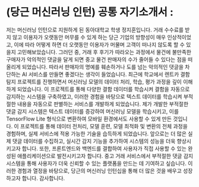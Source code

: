 # (당근 머신러닝 인턴) 공통 자기소개서 :

저는 머신러닝 인턴으로 지원하게 된 동아대학교 학생 정지훈입니다. 거래 수수료를 받지 않고 이용자가 오랫동안 머무를 수 있게 하는 당근 기업의 방향성이 매우 인상적이었고, 이에 따라 어떻게 하면 더 오랫동안 이용자가 머물며 고객이 떠나지 않도록 할 수 있을지 고민해보았습니다. 
그러던 중, 거래 후 후기가 따라오는 과정에서 물건에 불만족한 구매자가 악의적인 댓글을 달게 되면 중고 물건 판매자의 수가 줄어들 수 있다는 점을 떠올리게 되었습니다. 따라서 판매자의 명예를 훼손하거나 도를 넘는 악의적인 댓글을 차단하는 AI 서비스를 만들면 좋겠다는 생각이 들었습니다.
최근에 학교에서 렌트카 결함 탐지 프로젝트를 진행하면서 머신러닝 모델의 데이터 처리, 학습, 평가 과정을 깊이 이해하게 되었습니다. 이 프로젝트를 통해 다양한 결함 데이터를 학습시켜 결함을 자동으로 감지하는 시스템을 구축하였고,
이러한 경험을 바탕으로 텍스트 데이터를 학습시켜 부적절한 내용을 자동으로 판별하는 서비스를 개발하게 되었습니다.
제가 개발한 부적절한 댓글 감지 시스템은 텍스트 데이터를 증강하여 머신러닝 모델을 학습시키고, 이를 TensorFlow Lite 형식으로 변환하여 모바일 환경에서도 사용할 수 있게 만든 것입니다. 이 프로젝트를 통해 데이터 전처리, 모델 훈련, 모델 최적화 및 변환의 전체 과정을 경험하며, 실제 서비스에 적용 가능한 기술을 습득하게 되었습니다.
앞으로는 더 많은 실제 댓글 데이터를 수집하고, 실시간 감지 기능을 추가하여 시스템의 성능을 더욱 향상시키고자 합니다. 또한, 프론트엔드와 백엔드를 결합하여 사용자가 직접 사용할 수 있는 완성된 애플리케이션으로 발전시키고자 합니다.
중고 거래 서비스에서 부적절한 댓글 감지 시스템을 통해 사용자가 더욱 신뢰할 수 있는 플랫폼을 만드는 데 기여하고 싶습니다. 이러한 경험과 열정을 바탕으로, 당근의 머신러닝 인턴십을 통해 더 많은 것을 배우고 성장하고자 합니다.
감사합니다.
